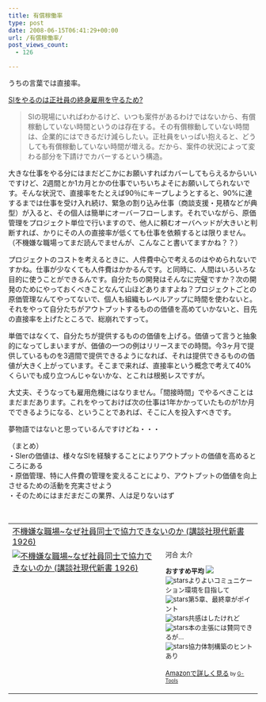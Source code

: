 ```yaml
---
title: 有償稼働率
type: post
date: 2008-06-15T06:41:29+00:00
url: /有償稼働率/
post_views_count:
  - 126

---
```

うちの言葉では直接率。

<a href="http://d.hatena.ne.jp/higayasuo/20080614/1213421496" target="_blank">SIをやるのは正社員の終身雇用を守るため?</a>

> SIの現場にいればわかるけど、いつも案件があるわけではないから、有償稼動していない時間というのは存在する。その有償稼動していない時間は、企業的にはできるだけ減らしたい。正社員をいっぱい抱えると、どうしても有償稼動していない時間が増える。だから、案件の状況によって変わる部分を下請けでカバーするという構造。

大きな仕事をやる分にはまだどこかにお願いすればカバーしてもらえるからいいですけど、2週間とか1カ月とかの仕事でいちいちよそにお願いしてられないです。そんな状況で、直接率をたとえば90％にキープしようとすると、90%に達するまでは仕事を受け入れ続け、緊急の割り込み仕事（商談支援・見積などが典型）が入ると、その個人は簡単にオーバーフローします。それでいながら、原価管理をプロジェクト単位で行いますので、他人に頼むオーバヘッドが大きいと判断すれば、かりにその人の直接率が低くても仕事を依頼するとは限りません。（不機嫌な職場ってまだ読んでませんが、こんなこと書いてますかね？？）

プロジェクトのコストを考えるときに、人件費中心で考えるのはやめられないですかね。仕事が少なくても人件費はかかるんです。と同時に、人間はいろいろな目的に使うことができるんです。自分たちの開発はそんなに完璧ですか？次の開発のためにやっておくべきことなんて山ほどありますよね？プロジェクトごとの原価管理なんてやってないで、個人も組織もレベルアップに時間を使わないと。それをやって自分たちがアウトプットするものの価値を高めていかないと、目先の直接率を上げたところで、総崩れですって。

単価ではなくて、自分たちが提供するものの価値を上げる。価値って言うと抽象的になってしまいますが、価値の一つの例はリリースまでの時間。今3ヶ月で提供しているものを3週間で提供できるようになれば、それは提供できるものの価値が大きく上がっています。そこまで来れば、直接率という概念で考えて40%くらいでも成り立つんじゃないかな、とこれは根拠レスですが。

大丈夫、そうなっても雇用危機にはなりません。「間接時間」でやるべきことはまだまだあります。これをやっておけば次の仕事は1年かかっていたものが1か月でできるようになる、ということであれば、そこに人を投入すべきです。

夢物語ではないと思っているんですけどね・・・

（まとめ）  
・SIerの価値は、様々なSIを経験することによりアウトプットの価値を高めるところにある  
・原価管理、特に人件費の管理を変えることにより、アウトプットの価値を向上させるための活動を充実させよう  
・そのためにはまだまだこの業界、人は足りないはず 

&nbsp;

<table cellpadding="5" border="0">
  <tr>
    <td colspan="2">
      <a href="http://www.amazon.co.jp/gp/redirect.html%3FASIN=4062879263%26tag=konnokiyotaka-22%26lcode=xm2%26cID=2025%26ccmID=165953%26location=/o/ASIN/4062879263%253FSubscriptionId=0G91FPYVW6ZGWBH4Y9G2" target="_blank">不機嫌な職場~なぜ社員同士で協力できないのか (講談社現代新書 1926)</a><img height="1" alt="" src="http://www.assoc-amazon.jp/e/ir?t=konnokiyotaka-22&l=ur2&o=9" width="1" border="0" />
    </td>
  </tr>
  
  <tr>
    <td valign="top">
      <a href="http://www.amazon.co.jp/gp/redirect.html%3FASIN=4062879263%26tag=konnokiyotaka-22%26lcode=xm2%26cID=2025%26ccmID=165953%26location=/o/ASIN/4062879263%253FSubscriptionId=0G91FPYVW6ZGWBH4Y9G2" target="_blank"><img alt="不機嫌な職場~なぜ社員同士で協力できないのか (講談社現代新書 1926)" src="https://i2.wp.com/ecx.images-amazon.com/images/I/51tiDeDAn3L._SL160_.jpg" border="0" data-recalc-dims="1" /></a>
    </td>
    <td valign="top">
      <font size="-1">河合 太介</p>
      <p>
        <strong>おすすめ平均</strong> <img src="https://i2.wp.com/g-images.amazon.com/images/G/01/detail/stars-4-0.gif" data-recalc-dims="1" /><br /><img alt="stars" src="https://i2.wp.com/g-images.amazon.com/images/G/01/detail/stars-4-0.gif" data-recalc-dims="1" />よりよいコミュニケーション環境を目指して<br /><img alt="stars" src="https://i2.wp.com/g-images.amazon.com/images/G/01/detail/stars-4-0.gif" data-recalc-dims="1" />第5章、最終章がポイント<br /><img alt="stars" src="https://i0.wp.com/g-images.amazon.com/images/G/01/detail/stars-3-0.gif" data-recalc-dims="1" />共感はしたけれど<br /><img alt="stars" src="https://i0.wp.com/g-images.amazon.com/images/G/01/detail/stars-3-0.gif" data-recalc-dims="1" />本の主張には賛同できるが&#8230;<br /><img alt="stars" src="https://i2.wp.com/g-images.amazon.com/images/G/01/detail/stars-4-0.gif" data-recalc-dims="1" />協力体制構築のヒントあり
      </p>
      <p>
        <a href="http://www.amazon.co.jp/gp/redirect.html%3FASIN=4062879263%26tag=konnokiyotaka-22%26lcode=xm2%26cID=2025%26ccmID=165953%26location=/o/ASIN/4062879263%253FSubscriptionId=0G91FPYVW6ZGWBH4Y9G2" target="_blank">Amazonで詳しく見る</a></font><font size="-2"> by <a href="http://www.goodpic.com/mt/aws/index.html">G-Tools</a></font></td> </tr> </tbody> </table>
